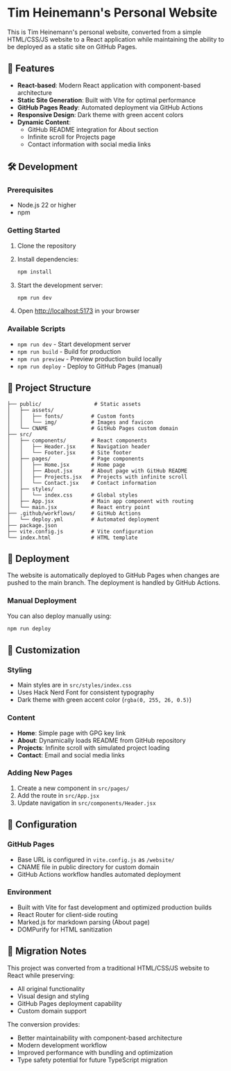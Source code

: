 # Tim Heinemann's Personal Website

This is Tim Heinemann's personal website, converted from a simple HTML/CSS/JS website to a React application while maintaining the ability to be deployed as a static site on GitHub Pages.

## 🚀 Features

- **React-based**: Modern React application with component-based architecture
- **Static Site Generation**: Built with Vite for optimal performance
- **GitHub Pages Ready**: Automated deployment via GitHub Actions
- **Responsive Design**: Dark theme with green accent colors
- **Dynamic Content**: 
  - GitHub README integration for About section
  - Infinite scroll for Projects page
  - Contact information with social media links

## 🛠️ Development

### Prerequisites
- Node.js 22 or higher
- npm

### Getting Started

1. Clone the repository
2. Install dependencies:
   ```bash
   npm install
   ```

3. Start the development server:
   ```bash
   npm run dev
   ```

4. Open [http://localhost:5173](http://localhost:5173) in your browser

### Available Scripts

- `npm run dev` - Start development server
- `npm run build` - Build for production
- `npm run preview` - Preview production build locally
- `npm run deploy` - Deploy to GitHub Pages (manual)

## 📁 Project Structure

```
├── public/                 # Static assets
│   ├── assets/
│   │   ├── fonts/         # Custom fonts
│   │   └── img/           # Images and favicon
│   └── CNAME              # GitHub Pages custom domain
├── src/
│   ├── components/        # React components
│   │   ├── Header.jsx     # Navigation header
│   │   └── Footer.jsx     # Site footer
│   ├── pages/             # Page components
│   │   ├── Home.jsx       # Home page
│   │   ├── About.jsx      # About page with GitHub README
│   │   ├── Projects.jsx   # Projects with infinite scroll
│   │   └── Contact.jsx    # Contact information
│   ├── styles/
│   │   └── index.css      # Global styles
│   ├── App.jsx            # Main app component with routing
│   └── main.jsx           # React entry point
├── .github/workflows/     # GitHub Actions
│   └── deploy.yml         # Automated deployment
├── package.json
├── vite.config.js         # Vite configuration
└── index.html             # HTML template
```

## 🚀 Deployment

The website is automatically deployed to GitHub Pages when changes are pushed to the main branch. The deployment is handled by GitHub Actions.

### Manual Deployment

You can also deploy manually using:
```bash
npm run deploy
```

## 🎨 Customization

### Styling
- Main styles are in `src/styles/index.css`
- Uses Hack Nerd Font for consistent typography
- Dark theme with green accent color (`rgba(0, 255, 26, 0.5)`)

### Content
- **Home**: Simple page with GPG key link
- **About**: Dynamically loads README from GitHub repository
- **Projects**: Infinite scroll with simulated project loading
- **Contact**: Email and social media links

### Adding New Pages
1. Create a new component in `src/pages/`
2. Add the route in `src/App.jsx`
3. Update navigation in `src/components/Header.jsx`

## 🔧 Configuration

### GitHub Pages
- Base URL is configured in `vite.config.js` as `/website/`
- CNAME file in public directory for custom domain
- GitHub Actions workflow handles automated deployment

### Environment
- Built with Vite for fast development and optimized production builds
- React Router for client-side routing
- Marked.js for markdown parsing (About page)
- DOMPurify for HTML sanitization

## 📝 Migration Notes

This project was converted from a traditional HTML/CSS/JS website to React while preserving:
- All original functionality
- Visual design and styling
- GitHub Pages deployment capability
- Custom domain support

The conversion provides:
- Better maintainability with component-based architecture
- Modern development workflow
- Improved performance with bundling and optimization
- Type safety potential for future TypeScript migration